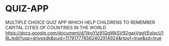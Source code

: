 # QUIZ-APP
MULTIPLE CHOICE QUIZ APP WHICH HELP CHILDRENS TO REMEMBER CAPITAL CITIES OF COUNTRIES IN THE WORLD
https://docs.google.com/document/d/1jkgYIz91QgWkSV92gaxVggVEpIxcU18L/edit?usp=drivesdk&ouid=117917776562402914924&rtpof=true&sd=true
